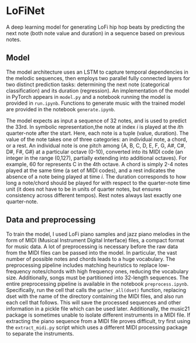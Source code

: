 # LoFiNet
A deep learning model for generating LoFi hip hop beats by predicting the next note (both note value and duration) in a sequence based on previous notes. 

## Model 
The model architecture uses an LSTM to capture temporal dependencies in the melodic sequences, then employs two parallel fully connected layers for two distinct prediction tasks: determining the next note (categorical classification) and its duration (regression). An implementation of the model in PyTorch appears in `model.py` and a notebook running the model is provided in `run.ipynb`. Functions to generate music with the trained model are provided in the notebook `generate.ipynb`.

The model expects as input a sequence of 32 notes, and is used to predict the 33rd. In symbolic representation,the note at index *i* is played at the *i*th quarter-note after the start. Here, each note is a tuple (value, duration). The value of the note takes one of three categories: an individual note, a chord, or a rest. An individual note is one pitch among {A, B, C, D, E, F, G, A#, C#, D#, F#, G#} at a particular octave (0-10), converted into its MIDI code (an integer in the range (0,127), partially extending into additional octaves). For example, 60 for represents C in the 4th octave. A chord is simply 2-4 notes played at the same time (a set of MIDI codes), and a rest indicates the absence of a note being played at time *i*. The duration corresponds to how long a note/chord should be played for with respect to the quarter-note time unit (it does not have to be in units of quarter notes, but ensures consistency across different tempos). Rest notes always last exactly one quarter-note.

## Data and preprocessing
To train the model, I used LoFi piano samples and jazz piano melodies in the form of MIDI (Musical Instrument Digital Interface) files, a compact format for music data. A lot of preprocessing is necessary before the raw data from the MIDI files can be passed into the model. In particular, the vast number of possible notes and chords leads to a huge vocabulary. The preprocessing pipeline includes matching heuristics to replace low-frequency notes/chords with high frequency ones, reducing the vocabulary size. Additionally, songs must be partitioned into 32-length sequences. The entire preprocessing pipeline is available in the notebook `preprocess.ipynb`. Specifically, run the cell that calls the `gather_all(dset)` function, replacing dset with the name of the directory containing the MIDI files, and also run each cell that follows. This will save the processed sequences and other information in a pickle file which can be used later. Additionally, the music21 package is sometimes unable to isolate different instruments in a MIDI file. If extracting the piano sequence from a MIDI file proves difficult, try first using the `extract_midi.py` script which uses a different MIDI processing package to separate the instruments. 
